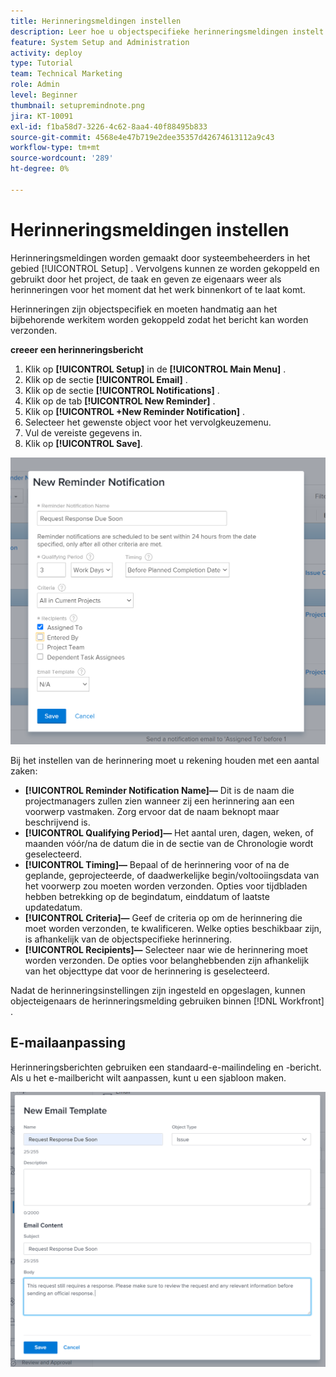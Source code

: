 ```yaml
---
title: Herinneringsmeldingen instellen
description: Leer hoe u objectspecifieke herinneringsmeldingen instelt om gebruikers te laten weten wanneer werk binnenkort of te laat komt.
feature: System Setup and Administration
activity: deploy
type: Tutorial
team: Technical Marketing
role: Admin
level: Beginner
thumbnail: setupremindnote.png
jira: KT-10091
exl-id: f1ba58d7-3226-4c62-8aa4-40f88495b833
source-git-commit: 4568e4e47b719e2dee35357d42674613112a9c43
workflow-type: tm+mt
source-wordcount: '289'
ht-degree: 0%

---
```


<!--
this has the same content as the system administrator notification setup and mangement section of the email and inapp notificiations learning path
-->

# Herinneringsmeldingen instellen

Herinneringsmeldingen worden gemaakt door systeembeheerders in het gebied [!UICONTROL Setup] . Vervolgens kunnen ze worden gekoppeld en gebruikt door het project, de taak en geven ze eigenaars weer als herinneringen voor het moment dat het werk binnenkort of te laat komt.

Herinneringen zijn objectspecifiek en moeten handmatig aan het bijbehorende werkitem worden gekoppeld zodat het bericht kan worden verzonden.

**creeer een herinneringsbericht**

1. Klik op **[!UICONTROL Setup]** in de **[!UICONTROL Main Menu]** .
1. Klik op de sectie **[!UICONTROL Email]** .
1. Klik op de sectie **[!UICONTROL Notifications]** .
1. Klik op de tab **[!UICONTROL New Reminder]** .
1. Klik op **[!UICONTROL +New Reminder Notification]** .
1. Selecteer het gewenste object voor het vervolgkeuzemenu.
1. Vul de vereiste gegevens in.
1. Klik op **[!UICONTROL Save]**.

![[!UICONTROL New Reminder Notification] window &#x200B;](assets/admin-fund-reminder-notification-1.png)

Bij het instellen van de herinnering moet u rekening houden met een aantal zaken:

* **[!UICONTROL Reminder Notification Name]—** Dit is de naam die projectmanagers zullen zien wanneer zij een herinnering aan een voorwerp vastmaken. Zorg ervoor dat de naam beknopt maar beschrijvend is.
* **[!UICONTROL Qualifying Period]—** Het aantal uren, dagen, weken, of maanden vóór/na de datum die in de sectie van de Chronologie wordt geselecteerd.
* **[!UICONTROL Timing]—** Bepaal of de herinnering voor of na de geplande, geprojecteerde, of daadwerkelijke begin/voltooiingsdata van het voorwerp zou moeten worden verzonden. Opties voor tijdbladen hebben betrekking op de begindatum, einddatum of laatste updatedatum.
* **[!UICONTROL Criteria]—** Geef de criteria op om de herinnering die moet worden verzonden, te kwalificeren. Welke opties beschikbaar zijn, is afhankelijk van de objectspecifieke herinnering.
* **[!UICONTROL Recipients]—** Selecteer naar wie de herinnering moet worden verzonden. De opties voor belanghebbenden zijn afhankelijk van het objecttype dat voor de herinnering is geselecteerd.

Nadat de herinneringsinstellingen zijn ingesteld en opgeslagen, kunnen objecteigenaars de herinneringsmelding gebruiken binnen [!DNL Workfront] .

## E-mailaanpassing

Herinneringsberichten gebruiken een standaard-e-mailindeling en -bericht. Als u het e-mailbericht wilt aanpassen, kunt u een sjabloon maken.

<!--
paragraph above needs a hyperlink to an article
-->

![&#x200B; Nieuw venster van het Malplaatje E-mail &#x200B;](assets/admin-fund-email-customization.png)

<!--
learn more URLs
-->
